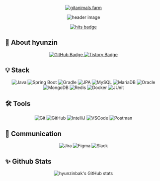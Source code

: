 <!-- 상단 동물 농장(gitanimals) + 헤더 + 방문자수 카운트 -->
<p align="center">
  <!-- gitanimals -->
  <a href="https://github.com/devxb/gitanimals">
    <img src="https://render.gitanimals.org/farms/hyunzinbak" alt="gitanimals farm"/>
  </a>
</p>

<p align="center">
  <!-- 헤더: capsule-render -->
  <img src="https://capsule-render.vercel.app/api?type=venom&color=auto&height=300&section=header&text=hyeonjin%20park&fontSize=90" 
       alt="header image"/>
</p>

<p align="center">
  <!-- 방문자수 카운트 -->
  <a href="https://hits.seeyoufarm.com" target="_blank">
    <img src="https://hits.seeyoufarm.com/api/count/incr/badge.svg?url=https%3A%2F%2Fgithub.com%2Fhyunzinbak&count_bg=%23AE5656&title_bg=%23555555&icon=&icon_color=%23E7E7E7&title=hits&edge_flat=false" 
         alt="hits badge" />
  </a>
</p>


## 👾 About hyunzin
<p align="center">
  <!-- GitHub -->
  <a href="https://github.com/내링크" target="_blank">
    <img src="https://img.shields.io/badge/GitHub-F9F9F9?style=for-the-badge&logo=GitHub&logoColor=181717" alt="GitHub Badge"/>
  </a>
  
  <!-- Tistory -->
  <a href="https://내티스토리링크" target="_blank">
    <img src="https://img.shields.io/badge/Tistory-FF6600?style=for-the-badge&logo=Tistory&logoColor=white" alt="Tistory Badge"/>
  </a>
  
  <!-- 필요하다면 Notion 추가 -->
  <!--
  <a href="https://내노션링크" target="_blank">
    <img src="https://img.shields.io/badge/Notion-000000?style=for-the-badge&logo=Notion&logoColor=white" alt="Notion Badge"/>
  </a>
  -->
</p>


## 💡 Stack
<p align="center">
  <!-- 언어 및 프레임워크 -->
  <img src="https://img.shields.io/badge/Java-007396?style=for-the-badge&logo=java&logoColor=white" alt="Java"/>
  <img src="https://img.shields.io/badge/Spring%20Boot-6DB33F?style=for-the-badge&logo=springboot&logoColor=white" alt="Spring Boot"/>
  <img src="https://img.shields.io/badge/Gradle-02303A?style=for-the-badge&logo=gradle&logoColor=white" alt="Gradle"/>
  <img src="https://img.shields.io/badge/JPA-6DB33F?style=for-the-badge&logo=jpa&logoColor=white" alt="JPA"/>
  
  <!-- 데이터베이스 -->
  <img src="https://img.shields.io/badge/MySQL-4479A1?style=for-the-badge&logo=mysql&logoColor=white" alt="MySQL"/>
  <img src="https://img.shields.io/badge/MariaDB-003545?style=for-the-badge&logo=mariadb&logoColor=white" alt="MariaDB"/>
  <img src="https://img.shields.io/badge/Oracle-F80000?style=for-the-badge&logo=oracle&logoColor=white" alt="Oracle"/>
  <img src="https://img.shields.io/badge/MongoDB-47A248?style=for-the-badge&logo=mongodb&logoColor=white" alt="MongoDB"/>
  <img src="https://img.shields.io/badge/Redis-DC382D?style=for-the-badge&logo=redis&logoColor=white" alt="Redis"/>
  
  <!-- 기타 -->
  <img src="https://img.shields.io/badge/Docker-2496ED?style=for-the-badge&logo=docker&logoColor=white" alt="Docker"/>
  <img src="https://img.shields.io/badge/JUnit-25A162?style=for-the-badge&logo=junit5&logoColor=white" alt="JUnit"/>
</p>


## 🛠 Tools
<p align="center">
  <img src="https://img.shields.io/badge/Git-F05032?style=for-the-badge&logo=git&logoColor=white" alt="Git"/>
  <img src="https://img.shields.io/badge/GitHub-181717?style=for-the-badge&logo=github&logoColor=white" alt="GitHub"/>
  <img src="https://img.shields.io/badge/IntelliJ%20IDEA-000000?style=for-the-badge&logo=intellijidea&logoColor=white" alt="IntelliJ"/>
  <img src="https://img.shields.io/badge/VSCode-007ACC?style=for-the-badge&logo=visualstudiocode&logoColor=white" alt="VSCode"/>
  <img src="https://img.shields.io/badge/Postman-FF6C37?style=for-the-badge&logo=postman&logoColor=white" alt="Postman"/>
</p>


## 💬 Communication
<p align="center">
  <img src="https://img.shields.io/badge/Jira-0052CC?style=for-the-badge&logo=jira&logoColor=white" alt="Jira"/>
  <img src="https://img.shields.io/badge/Figma-F24E1E?style=for-the-badge&logo=figma&logoColor=white" alt="Figma"/>
  <img src="https://img.shields.io/badge/Slack-4A154B?style=for-the-badge&logo=slack&logoColor=white" alt="Slack"/>
</p>


## ✨ Github Stats
<p align="center">
  <!-- GitHub stats -->
  <img src="https://github-readme-stats.vercel.app/api?username=hyunzinbak&show_icons=true&count_private=true" 
       alt="hyunzinbak's GitHub stats" />
</p>
